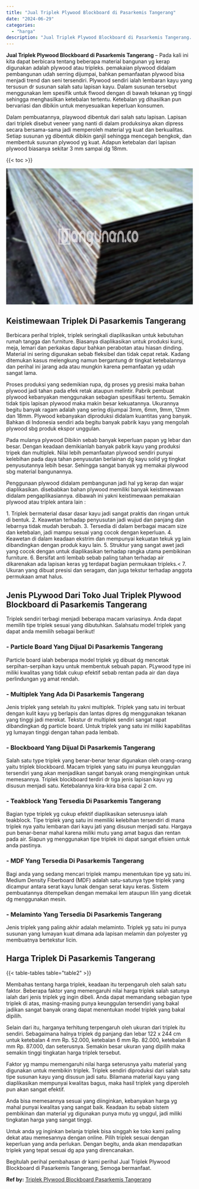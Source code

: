 ```yaml
---
title: "Jual Triplek Plywood Blockboard di Pasarkemis Tangerang"
date: "2024-06-29"
categories: 
  - "harga"
description: "Jual Triplek Plywood Blockboard di Pasarkemis Tangerang. Begitulah perihal pembahasan dr kami perihal Jual Triplek Plywood Blockboard di Pasarkemis Tangerang..."
---
```


**Jual Triplek Plywood Blockboard di Pasarkemis Tangerang** – Pada kali ini kita dapat berbicara tentang beberapa material bangunan yg kerap digunakan adalah plywood atau tripleks. pemakaian plywood didalam pembangunan udah serring dijumpai, bahkan pemanfaatan plywood bisa menjadi trend dan seni tersendiri. Plywood sendiri ialah lembaran kayu yang tersusun dr susunan salah satu lapisan kayu. Dalam susunan tersebut menggunakan lem spesifik untuk flwood dengan di bawah tekanan yg tinggi sehingga menghasilkan ketebalan tertentu. Ketebalan yg dihasilkan pun bervariasi dan dibikin untuk menyesuaikan keperluan konsumen.

Dalam pembuatannya, playwood dibentuk dari salah satu lapisan. Lapisan dari triplek disebut veneer yang nanti di dalam produksinya akan dipress secara bersama-sama jadi memperoleh material yg kuat dan berkualitas. Setiap susunan yg dibentuk dibikin ganjil sehingga mencegah bengkok, dan membentuk susunan plywood yg kuat. Adapun ketebalan dari lapisan plywood biasanya sekitar 3 mm sampai dg 18mm.

{{< toc >}}

![Jual Triplek Plywood Blockboard di Pasarkemis Tangerang](/images/jual-triplek-murah-40.png)

## Keistimewaan Triplek Di Pasarkemis Tangerang

Berbicara perihal triplek, triplek seringkali diaplikasikan untuk kebutuhan rumah tangga dan furniture. Biasanya diaplikasikan untuk produksi kursi, meja, lemari dan perkakas dapur bahkan perabotan atau hiasan dinding. Material ini sering digunakan sebab fleksibel dan tidak cepat retak. Kadang ditemukan kasus melengkung namun bergantung dr tingkat ketebalannya dan perihal ini jarang ada atau mungkin karena pemanfaatan yg udah sangat lama.

Proses produksi yang sedemikian rupa, dg proses yg presisi maka bahan plywood jadi tahan pada efek retak ataupun melintir. Pabrik pembuat plywood kebanyakan menggunakan sebagian spesifikasi tertentu. Semakin tidak tipis lapisan plywood maka makin besar kekuatannya. Ukurannya begitu banyak ragam adalah yang sering dijumpai 3mm, 6mm, 9mm, 12mm dan 18mm. Plywood kebanyakan diproduksi didalam kuantitas yang banyak. Bahkan di Indonesia sendiri ada begitu banyak pabrik kayu yang mengolah plywood sbg produk ekspor unggulan.

Pada mulanya plywood Dibikin sebab banyak keperluan papan yg lebar dan besar. Dengan keadaan demikianlah banyak pabrik kayu yang produksi tripek dan multiplek. Nilai lebih pemanfaatan plywood sendiri punyai kelebihan pada daya tahan penyusutan berlainan dg kayu solid yg tingkat penyusutannya lebih besar. Sehingga sangat banyak yg memakai plywood sbg material bangunannya.

Penggunaan plywood didalam pembangunan jadi hal yg kerap dan wajar diaplikasikan. disebabkan bahan plywood memiliki banyak keistimewaan didalam pengaplikasiannya. dibawah ini yakni keistimewaan pemakaian plywood atau triplek antara lain :

1\. Triplek bermaterial dasar dasar kayu jadi sangat praktis dan ringan untuk di bentuk. 2. Keawetan terhadap penyusutan jadi wujud dan panjang dan lebarnya tidak mudah berubah. 3. Tersedia di dalam berbagai macam size dan ketebalan, jadi mampu sesuai yang cocok dengan keperluan. 4. Keawetan di dalam keadaan ekstrim dan mempunyai kekuatan tekuk yg lain dibandingkan dengan produk kayu lain. 5. Struktur yang sangat awet jadi yang cocok dengan untuk diaplikasikan terhadap rangka utama pembikinan furniture. 6. Bersifat anti lembab sebab paling tahan terhadap air dikarenakan ada lapisan keras yg terdapat bagian permukaan tripleks.< 7. Ukuran yang dibuat presisi dan seragam, dan juga tekstur terhadap anggota permukaan amat halus.

## Jenis PLywood Dari Toko Jual Triplek Plywood Blockboard di Pasarkemis Tangerang

Triplek sendiri terbagi menjadi beberapa macam variasinya. Anda dapat memilih tipe triplek sesuai yang dibutuhkan. Salahsatu model triplek yang dapat anda memilih sebagai berikut!

### \- Particle Board Yang Dijual Di Pasarkemis Tangerang

Particle board ialah beberapa model triplek yg dibuat dg mencetak serpihan-serpihan kayu untuk membentuk sebuah papan. PLywood type ini miliki kwalitas yang tidak cukup efektif sebab rentan pada air dan daya perlindungan yg amat rendah.

### \- Multiplek Yang Ada Di Pasarkemis Tangerang

Jenis triplek yang setelah itu yakni multiplek. Triplek yang satu ini terbuat dengan kulit kayu yg berlapis dan lantas dipres dg menggunakan tekanan yang tinggi jadi merekat. Tekstur dr multiplek sendiri sangat rapat dibandingkan dg particle board. Untuk triplek yang satu ini miliki kapabilitas yg lumayan tinggi dengan tahan pada lembab.

### \- Blockboard Yang Dijual Di Pasarkemis Tangerang

Salah satu type triplek yang benar-benar tenar digunakan oleh orang-orang yaitu triplek blockboard. Macam triplek yang satu ini punya keunggulan tersendiri yang akan menjadikan sangat banyak orang menginginkan untuk memesannya. Triplek blockboard terdiri dr tiga jenis lapisan kayu yg disusun menjadi satu. Ketebalannya kira-kira bisa capai 2 cm.

### \- Teakblock Yang Tersedia Di Pasarkemis Tangerang

Bagian type triplek yg cukup efektif diaplikasikan seterusnya ialah teakblock. Tipe triplek yang satu ini memiliki kelebihan tersendiri di mana triplek nya yaitu lembaran dari kayu jati yang disusun menjadi satu. Hargaya pun benar-benar mahal karena miliki mutu yang amat bagus dan rentan pada air. Siapun yg menggunakan tipe triplek ini dapat sangat efisien untuk anda pastinya.

### \- MDF Yang Tersedia Di Pasarkemis Tangerang

Bagi anda yang sedang mencari triplek mampu menentukan tipe yg satu ini. Medium Density Fiberboard (MDF) adalah satu-satunya type triplek yang dicampur antara serat kayu lunak dengan serat kayu keras. Sistem pembuatannya ditempelkan dengan memakai lem ataupun lilin yang dicetak dg menggunakan mesin.

### \- Melaminto Yang Tersedia Di Pasarkemis Tangerang

Jenis triplek yang paling akhir adalah melaminto. Triplek yg satu ini punya susunan yang lumayan kuat dimana ada lapisan melamin dan polyester yg membuatnya bertekstur licin.

## Harga Triplek Di Pasarkemis Tangerang

{{< table-tables table="table2" >}}

Membahas tentang harga triplek, keadaan itu terpengaruh oleh salah satu faktor. Beberapa faktor yang memengaruhi nilai harga triplek salah satunya ialah dari jenis triplek yg ingin dibeli. Anda dapat memandang sebagian type triplek di atas, masing-masing punya keunggulan tersendiri yang bakal jadikan sangat banyak orang dapat menentukan model triplek yang bakal dipilih.

Selain dari itu, harganya terhitung terpengaruh oleh ukuran dari triplek itu sendiri. Sebagaimana halnya triplek dg panjang dan lebar 122 x 244 cm untuk ketebalan 4 mm Rp. 52.000, ketebalan 6 mm Rp. 82.000, ketebalan 8 mm Rp. 87.000, dan seterusnya. Semakin besar ukuran yang dipilih maka semakin tinggi tingkatan harga triplek tersebut.

Faktor yg mampu memengaruhi nilai harga seterusnya yaitu material yang digunakan untuk membikin triplek. Triplek sendiri diproduksi dari salah satu tipe susunan kayu yang disusun jadi satu. Bilamana material kayu yang diaplikasikan mempunyai kwalitas bagus, maka hasil triplek yang diperoleh pun akan sangat efektif.

Anda bisa memesannya sesuai yang diinginkan, kebanyakan harga yg mahal punyai kwalitas yang sangat baik. Keadaan itu sebab sistem pembikinan dan material yg digunakan punya mutu yg unggul, jadi miliki tingkatan harga yang sangat tinggi.

Untuk anda yg inginkan belanja triplek bisa singgah ke toko kami paling dekat atau memesannya dengan online. Pilih triplek sesuai dengan keperluan yang anda perlukan. Dengan begitu, anda akan mendapatkan triplek yang tepat sesuai dg apa yang direncanakan.

Begitulah perihal pembahasan dr kami perihal Jual Triplek Plywood Blockboard di Pasarkemis Tangerang, Semoga bermanfaat.

**Ref by:** [Triplek Plywood Blockboard Pasarkemis Tangerang](https://id.wikipedia.org/wiki/Triplek)
